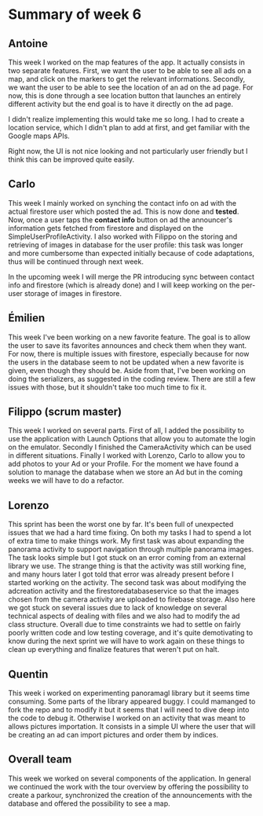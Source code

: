 # Summary of week 6

## Antoine
This week I worked on the map features of the app. It actually consists in two separate features. First, we want the user to be able to see all ads on a map, and click on the markers to get the relevant informations. Secondly, we want the user to be able to see the location of an ad on the ad page. For now, this is done through a see location button that launches an entirely different activity but the end goal is to have it directly on the ad page. 

I didn't realize implementing this would take me so long. I had to create a location service, which I didn't plan to add at first, and get familiar with the Google maps APIs.

Right now, the UI is not nice looking and not particularly user friendly but I think this can be improved quite easily.

## Carlo
This week I mainly worked on synching the contact info on ad with the actual firestore user which posted the ad. This is now done and **tested**. Now, once a user taps the **contact info** button on ad the announcer's information gets fetched from firestore and displayed on the SimpleUserProfileActivity. 
I also worked with Filippo on the storing and retrieving of images in database for the user profile: this task was longer and more cumbersome than expected initially because of code adaptations, thus will be continued through next week. 

In the upcoming week I will merge the PR introducing sync between contact info and firestore (which is already done) and I will keep working on the per-user storage of images in firestore.

## Émilien
This week I've been working on a new favorite feature. The goal is to allow the user to save its favorites announces and check them when they want. For now, there is multiple issues with firestore, especially because for now the users in the database seem to not be updated when a new favorite is given, even though they should be. Aside from that, I've been working on doing the serializers, as suggested in the coding review. There are still a few issues with those, but it shouldn't take too much time to fix it. 

## Filippo (scrum master)
This week I worked on several parts. First of all, I added the possibility to use the application with Launch Options that allow you to automate the login on the emulator. Secondly I finished the CameraActivity which can be used in different situations. Finally I worked with Lorenzo, Carlo to allow you to add photos to your Ad or your Profile. For the moment we have found a solution to manage the database when we store an Ad but in the coming weeks we will have to do a refactor.

## Lorenzo 
This sprint has been the worst one by far. It's been full of unexpected issues that we had a hard time fixing. On both my tasks I had to spend a lot of extra time to make things work. 
My first task was about expanding the panorama activity to support navigation through multiple panorama images. The task looks simple but I got stuck on an error coming from an external library we use. The strange thing is that the activity was still working fine, and many hours later I got told that error was already present before I started working on the activity. The second task was about modifying the adcreation activity and the firestoredatabaseservice so that the images chosen from the camera activity are uploaded to firebase storage. Also here we got stuck on several issues due to lack of knowledge on several technical aspects of dealing with files and we also had to modify the ad class structure. Overall due to time constraints we had to settle on fairly poorly written code and low testing coverage, and it's quite demotivating to know during the next sprint we will have to work again on these things to clean up everything and finalize features that weren't put on halt.

## Quentin
This week i worked on experimenting panoramagl library but it seems time consuming. Some parts of the library appeared buggy. I could mamanged to fork the repo and to modify it but it seems that I will need to dive deep into the code to debug it. Otherwise I worked on an activity that was meant to allows pictures importation. It consists in a simple UI where the user that will be creating an ad can import pictures and order them by indices.

## Overall team
This week we worked on several components of the application. In general we continued the work with the tour overview by offering the possibility to create a parkour, synchronized the creation of the announcements with the database and offered the possibility to see a map.

